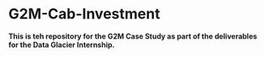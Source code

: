 # G2M-Cab-Investment    

__This is teh repository for the G2M Case Study as part of the deliverables for the Data Glacier Internship.__
